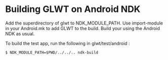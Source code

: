 Building GLWT on Android NDK
============================

Add the superdirectory of glwt to NDK_MODULE_PATH.
Use import-module in your Android.mk to add GLWT to the build.
Build your using the Android NDK as usual.

To build the test app, run the following in glwt/test/android :

    $ NDK_MODULE_PATH=$PWD/../../.. ndk-build
